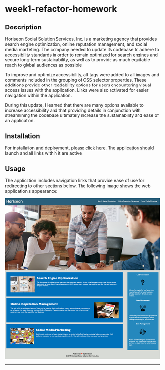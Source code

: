 # week1-refactor-homework

## Description
Horiseon Social Solution Services, Inc. is a marketing agency that provides search engine optimization, online reputation management, and social media marketing. The company needed to update its codebase to adhere to accessibility standards in order to remain optimized for search engines and secure long-term sustainability, as well as to provide as much equitable reach to global audiences as possible. 

To improve and optimize accessibility, alt tags were added to all images and comments included in the grouping of CSS selector properties. These additions provide other readability options for users encountering visual access issues with the application. Links were also activated for easier navigation within the application.

During this update, I learned that there are many options available to increase accessibility and that providing details in conjunction with streamlining the codebase ultimately increase the sustainability and ease of an application. 

## Installation
For installation and deployment, please [click here](https://candiceywu.github.io/week1-refactor-homework/). The application should launch and all links within it are active.

## Usage
The application includes navigation links that provide ease of use for redirecting to other sections below. The following image shows the web application's appearance:

![The Horiseon webpage includes a navigation bar, a header image, and cards with text and images at the bottom of the page](assets/images/screenshot.png)

---

